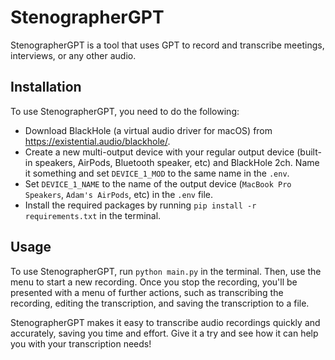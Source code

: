 # StenographerGPT

StenographerGPT is a tool that uses GPT to record and transcribe meetings, interviews, or any other audio. 

## Installation

To use StenographerGPT, you need to do the following:
- Download BlackHole (a virtual audio driver for macOS) from https://existential.audio/blackhole/.
- Create a new multi-output device with your regular output device (built-in speakers, AirPods, Bluetooth speaker, etc) and BlackHole 2ch. Name it something and set `DEVICE_1_MOD` to the same name in the `.env`.
- Set `DEVICE_1_NAME` to the name of the output device (`MacBook Pro Speakers`, `Adam's AirPods`, etc) in the `.env` file.
- Install the required packages by running `pip install -r requirements.txt` in the terminal.

## Usage

To use StenographerGPT, run `python main.py` in the terminal. Then, use the menu to start a new recording. Once you stop the recording, you'll be presented with a menu of further actions, such as transcribing the recording, editing the transcription, and saving the transcription to a file.

StenographerGPT makes it easy to transcribe audio recordings quickly and accurately, saving you time and effort. Give it a try and see how it can help you with your transcription needs!
